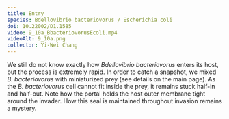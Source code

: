 ```yaml
---
title: Entry
species: Bdellovibrio bacteriovorus / Escherichia coli 
doi: 10.22002/D1.1585
video: 9_10a_BbacteriovorusEcoli.mp4
videoAlt: 9_10a.png
collector: Yi-Wei Chang
---
```


We still do not know exactly how *Bdellovibrio bacteriovorus* enters its host, but the process is extremely rapid. In order to catch a snapshot, we mixed *B. bacteriovorus* with miniaturized prey (see details on the main page). As the *B. bacteriovorus* cell cannot fit inside the prey, it remains stuck half-in and half-out. Note how the portal holds the host outer membrane tight around the invader. How this seal is maintained throughout invasion remains a mystery.

